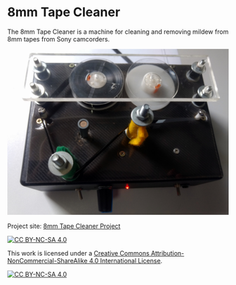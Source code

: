 # 8mm Tape Cleaner
The 8mm Tape Cleaner is a machine for cleaning and removing mildew from 8mm tapes from Sony camcorders.

![8mm Tape Cleaner](/img/IMG01300.JPG)

Project site: [8mm Tape Cleaner Project](https://www.robsonmartins.com/content/eletr/projects/tapeclean8/)

[![CC BY-NC-SA 4.0][cc-by-nc-sa-shield]][cc-by-nc-sa]

This work is licensed under a
[Creative Commons Attribution-NonCommercial-ShareAlike 4.0 International License][cc-by-nc-sa].

[![CC BY-NC-SA 4.0][cc-by-nc-sa-image]][cc-by-nc-sa]

[cc-by-nc-sa]: http://creativecommons.org/licenses/by-nc-sa/4.0/
[cc-by-nc-sa-image]: https://licensebuttons.net/l/by-nc-sa/4.0/88x31.png
[cc-by-nc-sa-shield]: https://img.shields.io/badge/License-CC%20BY--NC--SA%204.0-lightgrey.svg